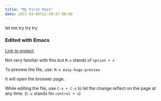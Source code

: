```yaml
---
title: "My First Post"
date: 2021-03-06T22:20:37-08:00
---
```

let me try try try

### Edited with Emacs

[Link to project](https://github.com/masasam/emacs-easy-hugo)

Not very familiar with this but `M-x` stands of `option + x`

To preview the file, use: `M-x easy-hugo-preview`

It will open the broswer page.

While editing the file, use `C-x + C-s` to let the change reflect on the page at any time. (`C-x` stands for  `control + x`)